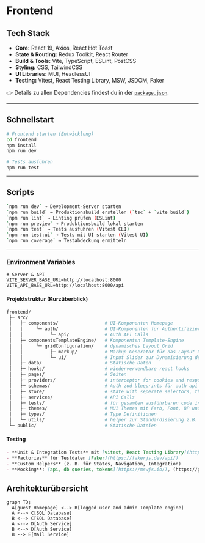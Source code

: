 # Frontend

## Tech Stack

- **Core:** React 19, Axios, React Hot Toast
- **State & Routing:** Redux Toolkit, React Router
- **Build & Tools:** Vite, TypeScript, ESLint, PostCSS
- **Styling:** CSS, TailwindCSS
- **UI Libraries:** MUI, HeadlessUI
- **Testing:** Vitest, React Testing Library, MSW, JSDOM, Faker

👉 Details zu allen Dependencies findest du in der [`package.json`](./package.json).

---

## Schnellstart

```bash
# Frontend starten (Entwicklung)
cd frontend
npm install
npm run dev
```

```bash
# Tests ausführen
npm run test
```

---

## Scripts

```bash
`npm run dev` → Development-Server starten
`npm run build` → Produktionsbuild erstellen (`tsc` + `vite build`)
`npm run lint` → Linting prüfen (ESLint)
`npm run preview` → Produktionsbuild lokal starten
`npm run test` → Tests ausführen (Vitest CLI)
`npm run test:ui` → Tests mit UI starten (Vitest UI)
`npm run coverage` → Testabdeckung ermitteln
```

---

### Environment Variables

```env
# Server & API
VITE_SERVER_BASE_URL=http://localhost:8000
VITE_API_BASE_URL=http://localhost:8000/api
```

#### Projektstruktur (Kurzüberblick)

```bash
frontend/
 ├─ src/
 │   ├─ components/                 # UI-Komponenten Homepage
 │   │     └─ auth/                 # UI-Komponenten für Authentifizierung
 │   │          └─ api/             # Auth API Calls
 │   ├─ componentsTemplateEngine/   # Komponenten Template-Engine
 │   │     └─ gridConfiguration/    # dynamisches Layout Grid
 │   │          ├─ markup/          # Markup Generator für das Layout Grid
 │   │          └─ ui/              # Input Slider zur Dynamisierung des Layout Grids
 │   ├─ data/                       # Statische Daten
 │   ├─ hooks/                      # wiederverwendbare react hooks
 │   ├─ pages/                      # Seiten
 │   ├─ providers/                  # interceptor for cookies and response standards
 │   ├─ schemas/                    # Auth zod blueprints für auth api
 │   ├─ store/                      # state with seperate selectors, thunks and reducers
 │   ├─ services/                   # API Calls
 │   ├─ tests/                      # für gesamten ausführbaren code in src. Mocks, helper für Test Standardisierung
 │   ├─ themes/                     # MUI Themes mit Farb, Font, BP und Komponenten Einstellungen
 │   ├─ types/                      # Type Definitionen
 │   └─ utils/                      # helper zur Standardisierung z.B. für logger oder oder HTTP Responses
 └─ public/                         # Statische Dateien
```

#### Testing

```markdown
- **Unit & Integration Tests** mit [vitest, React Testing Library](https://vitest.dev/), (https://testing-library.com/docs/react-testing-library/intro/)
- **Factories** für Testdaten [Faker](https://fakerjs.dev/api/)
- **Custom Helpers** (z. B. für States, Navigation, Integration)
- **Mocking**: [api, db queries, tokens](https://mswjs.io/), (https://github.com/mswjs/data)
```

## Architekturübersicht

```mermaid
graph TD;
  A[guest Homepage] <--> B[logged user and admin Template engine]
  A <--> C[SQL Database]
  B <--> C[SQL Database]
  A <--> D[Auth Service]
  B <--> D[Auth Service]
  B --> E[Mail Service]
```
